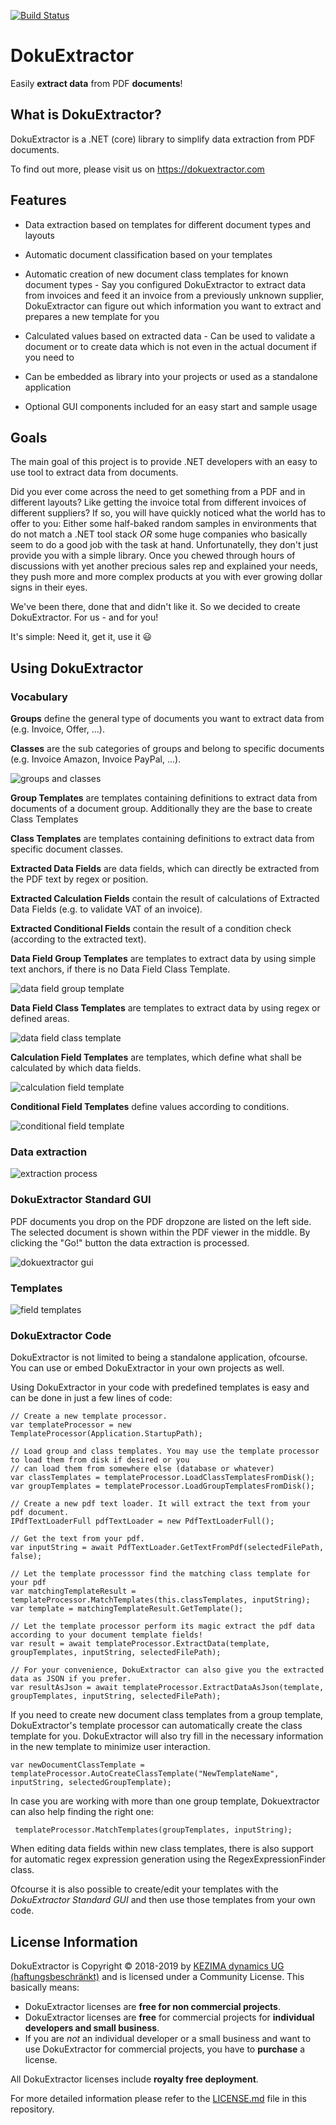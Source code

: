 ﻿[![Build Status](https://dev.azure.com/thomas0077/thomas_0077/_apis/build/status/KEZIMAdynamics.DokuExtractor)](https://dev.azure.com/thomas0077/thomas_0077/_build/latest?definitionId=1)

# DokuExtractor

Easily **extract data** from PDF **documents**!

## What is DokuExtractor?

DokuExtractor is a .NET (core) library to simplify data extraction from PDF documents.  

To find out more, please visit us on https://dokuextractor.com

## Features

- Data extraction based on templates for different document types and layouts
- Automatic document classification based on your templates
- Automatic creation of new document class templates for known document types - Say you configured DokuExtractor
to extract data from invoices and feed it an invoice from a previously unknown supplier, DokuExtractor
can figure out which information you want to extract and prepares a new template for you
- Calculated values based on extracted data - Can be used to validate a document or to create data
 which is not even in the actual document if you need to

- Can be embedded as library into your projects or used as a standalone application
- Optional GUI components included for an easy start and sample usage

## Goals

The main goal of this project is to provide .NET developers with an easy to use tool to extract data
 from documents. 

Did you ever come across the need to get something from a PDF and in different layouts? Like getting the 
invoice total from different invoices of different suppliers? 
If so, you will have quickly noticed what the world has to offer to you:
Either some half-baked random samples in environments that do not match a .NET tool stack *OR* some
huge companies who basically seem to do a good job with the task at hand. 
Unfortunatelly, they don't just provide you with a simple library. Once you chewed through hours of
discussions with yet another precious sales rep and explained your needs, 
they push more and more complex products at you with ever growing dollar signs in their eyes. 

We've been there, done that and didn't like it. So we decided to create DokuExtractor. For us - and for you!

It's simple: Need it, get it, use it :smiley:


## Using DokuExtractor

### Vocabulary

**Groups** define the general type of documents you want to extract data from (e.g. Invoice, Offer, ...).

**Classes** are the sub categories of groups and belong to specific documents (e.g. Invoice Amazon, Invoice PayPal, ...).

![groups and classes](/docs/GroupsAndClasses.png)

**Group Templates** are templates containing definitions to extract data from documents of a document group. 
Additionally they are the base to create Class Templates

**Class Templates** are templates containing definitions to extract data from specific document classes.

**Extracted Data Fields** are data fields, which can directly be extracted from the PDF text by regex or position.

**Extracted Calculation Fields** contain the result of calculations of Extracted Data Fields (e.g. to validate VAT of an invoice).

**Extracted Conditional Fields** contain the result of a condition check (according to the extracted text).

**Data Field Group Templates** are templates to extract data by using simple text anchors, if there is no Data Field Class Template.

![data field group template](/docs/DataFieldGroupTemplate.png)

**Data Field Class Templates** are templates to extract data by using regex or defined areas.

![data field class template](/docs/DataFieldClassTemplate.png)

**Calculation Field Templates** are templates, which define what shall be calculated by which data fields.

![calculation field template](/docs/CalculationFieldTemplate.png)

**Conditional Field Templates** define values according to conditions.

![conditional field template](/docs/ConditionalFieldTemplate.png)

### Data extraction

![extraction process](/docs/ExtractionProcess.png)

### DokuExtractor Standard GUI

PDF documents you drop on the PDF dropzone are listed on the left side. The selected document is shown within the PDF viewer in the middle. By clicking the "Go!" button the data extraction is processed.

![dokuextractor gui](/docs/DokuExtractorGUI.png)

### Templates

![field templates](/docs/FieldTemplates.png)

### DokuExtractor Code

DokuExtractor is not limited to being a standalone application, ofcourse.
You can use or embed DokuExtractor in your own projects as well. 

Using DokuExtractor in your code with predefined templates is easy and can be done in just a few lines of code:
```Csharp
// Create a new template processor.
var templateProcessor = new TemplateProcessor(Application.StartupPath);

// Load group and class templates. You may use the template processor to load them from disk if desired or you 
// can load them from somewhere else (database or whatever)
var classTemplates = templateProcessor.LoadClassTemplatesFromDisk();
var groupTemplates = templateProcessor.LoadGroupTemplatesFromDisk();

// Create a new pdf text loader. It will extract the text from your pdf document.
IPdfTextLoaderFull pdfTextLoader = new PdfTextLoaderFull();

// Get the text from your pdf.
var inputString = await PdfTextLoader.GetTextFromPdf(selectedFilePath, false);

// Let the template processsor find the matching class template for your pdf
var matchingTemplateResult = templateProcessor.MatchTemplates(this.classTemplates, inputString);
var template = matchingTemplateResult.GetTemplate();

// Let the template processor perform its magic extract the pdf data according to your document template fields!
var result = await templateProcessor.ExtractData(template, groupTemplates, inputString, selectedFilePath);

// For your convenience, DokuExtractor can also give you the extracted data as JSON if you prefer.
var resultAsJson = await templateProcessor.ExtractDataAsJson(template, groupTemplates, inputString, selectedFilePath);
```


If you need to create new document class templates from a group template, DokuExtractor's template processor can automatically create
the class template for you. DokuExtractor will also try fill in the necessary information in the new template to minimize user interaction.
```Csharp
var newDocumentClassTemplate = templateProcessor.AutoCreateClassTemplate("NewTemplateName", inputString, selectedGroupTemplate);
```

In case you are working with more than one group template, Dokuextractor can also help finding the right one:
```Csharp
 templateProcessor.MatchTemplates(groupTemplates, inputString);
```

When editing data fields within new class templates, there is also support for automatic regex expression generation using the RegexExpressionFinder class.


Ofcourse it is also possible to create/edit your templates with the *DokuExtractor Standard GUI* and then use those templates from your own code.


## License Information

DokuExtractor is Copyright © 2018-2019 by [KEZIMA dynamics UG (haftungsbeschränkt)](https://kezima-dynamics.de) and is licensed under a Community License. 
This basically means:

-  DokuExtractor licenses are **free for non commercial projects**. 
-  DokuExtractor licenses are **free** for commercial projects for **individual developers and small business**.
-  If you are *not* an individual developer or a small business and want to use DokuExtractor for commercial projects, you have to **purchase** a license.

All DokuExtractor licenses include **royalty free deployment**.

For more detailed information please refer to the [LICENSE.md](https://github.com/KEZIMAdynamics/DokuExtractor/blob/master/LICENSE.md) file in this repository.

